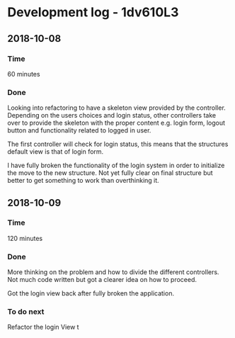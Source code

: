 # Development log - 1dv610L3
## 2018-10-08
### Time
 60 minutes
### Done
Looking into refactoring to have a skeleton view provided by the controller. Depending on the users choices and login status, other controllers take over to provide the skeleton with the proper content e.g. login form, logout button and functionality related to logged in user. 

The first controller will check for login status, this means that the structures default view is that of login form.

I have fully broken the functionality of the login system in order to initialize the move to the new structure. Not yet fully clear on final structure but better to get something to work than overthinking it.

## 2018-10-09
### Time
120 minutes
### Done
More thinking on the problem and how to divide the different controllers. Not much code written but got a clearer idea on how to proceed. 

Got the login view back after fully broken the application.

### To do next
Refactor the login View t  
<!--stackedit_data:
eyJoaXN0b3J5IjpbODk1MDkzNDQwXX0=
-->